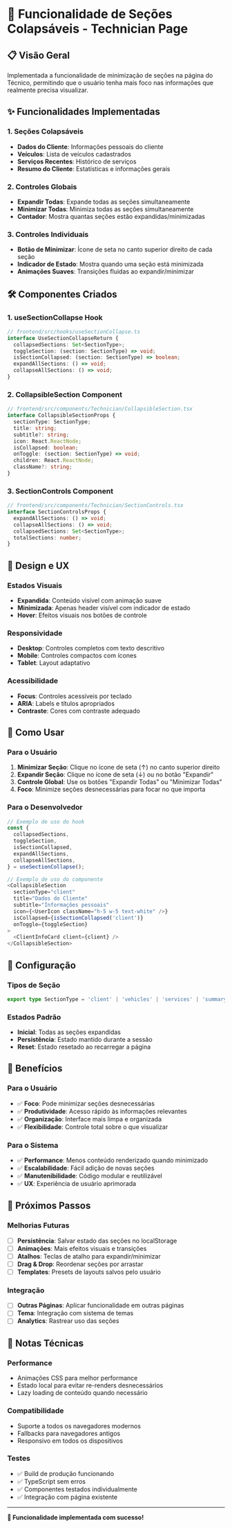 # 🎯 Funcionalidade de Seções Colapsáveis - Technician Page

## 📋 Visão Geral

Implementada a funcionalidade de minimização de seções na página do Técnico, permitindo que o usuário tenha mais foco nas informações que realmente precisa visualizar.

## ✨ Funcionalidades Implementadas

### 1. **Seções Colapsáveis**
- **Dados do Cliente**: Informações pessoais do cliente
- **Veículos**: Lista de veículos cadastrados
- **Serviços Recentes**: Histórico de serviços
- **Resumo do Cliente**: Estatísticas e informações gerais

### 2. **Controles Globais**
- **Expandir Todas**: Expande todas as seções simultaneamente
- **Minimizar Todas**: Minimiza todas as seções simultaneamente
- **Contador**: Mostra quantas seções estão expandidas/minimizadas

### 3. **Controles Individuais**
- **Botão de Minimizar**: Ícone de seta no canto superior direito de cada seção
- **Indicador de Estado**: Mostra quando uma seção está minimizada
- **Animações Suaves**: Transições fluidas ao expandir/minimizar

## 🛠️ Componentes Criados

### 1. **useSectionCollapse Hook**
```typescript
// frontend/src/hooks/useSectionCollapse.ts
interface UseSectionCollapseReturn {
  collapsedSections: Set<SectionType>;
  toggleSection: (section: SectionType) => void;
  isSectionCollapsed: (section: SectionType) => boolean;
  expandAllSections: () => void;
  collapseAllSections: () => void;
}
```

### 2. **CollapsibleSection Component**
```typescript
// frontend/src/components/Technician/CollapsibleSection.tsx
interface CollapsibleSectionProps {
  sectionType: SectionType;
  title: string;
  subtitle?: string;
  icon: React.ReactNode;
  isCollapsed: boolean;
  onToggle: (section: SectionType) => void;
  children: React.ReactNode;
  className?: string;
}
```

### 3. **SectionControls Component**
```typescript
// frontend/src/components/Technician/SectionControls.tsx
interface SectionControlsProps {
  expandAllSections: () => void;
  collapseAllSections: () => void;
  collapsedSections: Set<SectionType>;
  totalSections: number;
}
```

## 🎨 Design e UX

### **Estados Visuais**
- **Expandida**: Conteúdo visível com animação suave
- **Minimizada**: Apenas header visível com indicador de estado
- **Hover**: Efeitos visuais nos botões de controle

### **Responsividade**
- **Desktop**: Controles completos com texto descritivo
- **Mobile**: Controles compactos com ícones
- **Tablet**: Layout adaptativo

### **Acessibilidade**
- **Focus**: Controles acessíveis por teclado
- **ARIA**: Labels e títulos apropriados
- **Contraste**: Cores com contraste adequado

## 📱 Como Usar

### **Para o Usuário**
1. **Minimizar Seção**: Clique no ícone de seta (↑) no canto superior direito
2. **Expandir Seção**: Clique no ícone de seta (↓) ou no botão "Expandir"
3. **Controle Global**: Use os botões "Expandir Todas" ou "Minimizar Todas"
4. **Foco**: Minimize seções desnecessárias para focar no que importa

### **Para o Desenvolvedor**
```typescript
// Exemplo de uso do hook
const {
  collapsedSections,
  toggleSection,
  isSectionCollapsed,
  expandAllSections,
  collapseAllSections,
} = useSectionCollapse();

// Exemplo de uso do componente
<CollapsibleSection
  sectionType="client"
  title="Dados do Cliente"
  subtitle="Informações pessoais"
  icon={<UserIcon className="h-5 w-5 text-white" />}
  isCollapsed={isSectionCollapsed('client')}
  onToggle={toggleSection}
>
  <ClientInfoCard client={client} />
</CollapsibleSection>
```

## 🔧 Configuração

### **Tipos de Seção**
```typescript
export type SectionType = 'client' | 'vehicles' | 'services' | 'summary';
```

### **Estados Padrão**
- **Inicial**: Todas as seções expandidas
- **Persistência**: Estado mantido durante a sessão
- **Reset**: Estado resetado ao recarregar a página

## 🎯 Benefícios

### **Para o Usuário**
- ✅ **Foco**: Pode minimizar seções desnecessárias
- ✅ **Produtividade**: Acesso rápido às informações relevantes
- ✅ **Organização**: Interface mais limpa e organizada
- ✅ **Flexibilidade**: Controle total sobre o que visualizar

### **Para o Sistema**
- ✅ **Performance**: Menos conteúdo renderizado quando minimizado
- ✅ **Escalabilidade**: Fácil adição de novas seções
- ✅ **Manutenibilidade**: Código modular e reutilizável
- ✅ **UX**: Experiência de usuário aprimorada

## 🚀 Próximos Passos

### **Melhorias Futuras**
- [ ] **Persistência**: Salvar estado das seções no localStorage
- [ ] **Animações**: Mais efeitos visuais e transições
- [ ] **Atalhos**: Teclas de atalho para expandir/minimizar
- [ ] **Drag & Drop**: Reordenar seções por arrastar
- [ ] **Templates**: Presets de layouts salvos pelo usuário

### **Integração**
- [ ] **Outras Páginas**: Aplicar funcionalidade em outras páginas
- [ ] **Tema**: Integração com sistema de temas
- [ ] **Analytics**: Rastrear uso das seções

## 📝 Notas Técnicas

### **Performance**
- Animações CSS para melhor performance
- Estado local para evitar re-renders desnecessários
- Lazy loading de conteúdo quando necessário

### **Compatibilidade**
- Suporte a todos os navegadores modernos
- Fallbacks para navegadores antigos
- Responsivo em todos os dispositivos

### **Testes**
- ✅ Build de produção funcionando
- ✅ TypeScript sem erros
- ✅ Componentes testados individualmente
- ✅ Integração com página existente

---

**🎉 Funcionalidade implementada com sucesso!** 
